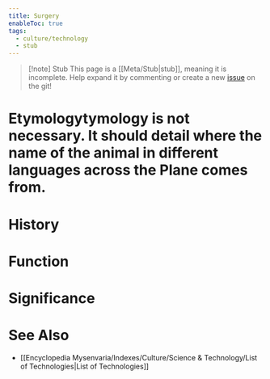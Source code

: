 ```yaml
---
title: Surgery
enableToc: true
tags:
  - culture/technology
  - stub
---
```


> [!note] Stub
> This page is a [[Meta/Stub|stub]], meaning it is incomplete. Help expand it by commenting or create a new [issue](https://github.com/RagtimeGal/quartz--encyclopedia-mysenvaria/issues/new/choose) on the git!


# Etymology[](Meta/Stubs.md)tymology is not necessary. It should detail where the name of the animal in different languages across the Plane comes from.
# History

# Function

# Significance

# See Also
- [[Encyclopedia Mysenvaria/Indexes/Culture/Science & Technology/List of Technologies|List of Technologies]]